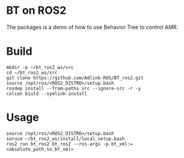 # BT on ROS2

The packages is a demo of how to use Behavior Tree to control AMR.

# Build
```
mkdir -p ~/bt_ros2_ws/src
cd ~/bt_ros2_ws/src
git clone https://github.com/Adlink-ROS/BT_ros2.git
source /opt/ros/<ROS2_DISTRO>/setup.bash
rosdep install --from-paths src --ignore-src -r -y
colcon biuld --symlink-install
```

# Usage
```
source /opt/ros/<ROS2_DISTRO>/setup.bash
soruce ~/bt_ros2_ws/install/local_setup.bash
ros2 run bt_ros2 bt_ros2 --ros-args -p bt_xml:=<absolute_path_to_bt_xml>
```
